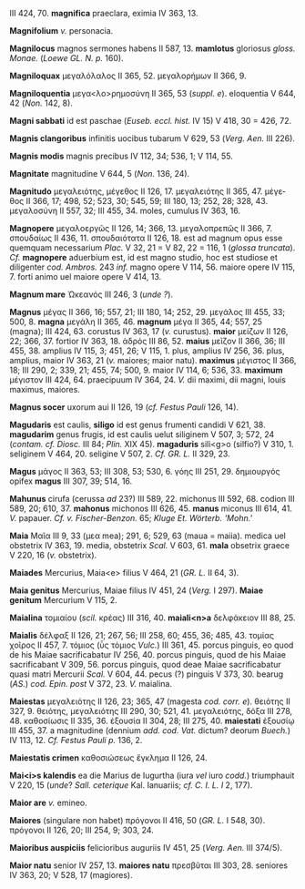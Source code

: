 III 424, 70. **magnifica** praeclara, eximia IV 363, 13.

**Magnifolium** *v.* personacia.

**Magnilocus** magnos sermones habens II 587, 13. **mamlotus** gloriosus
*gloss. Monae.* (*Loewe GL. N. p.* 160).

**Magniloquax** μεγαλόλαλος II 365, 52. μεγαλορήμων II 366, 9.

**Magniloquentia** μεγα\<λο\>ρημοσύνη II 365, 53 (*suppl. e*).
eloquentia V 644, 42 (*Non.* 142, 8).

**Magni sabbati** id est paschae (*Euseb. eccl. hist.* IV 15) V 418, 30
= 426, 72.

**Magnis clangoribus** infinitis uocibus tubarum V 629, 53 (*Verg.*
*Aen.* III 226).

**Magnis modis** magnis precibus IV 112, 34; 536, 1; V 114, 55.

**Magnitate** magnitudine V 644, 5 (*Non.* 136, 24).

**Magnitudo** μεγαλειότης, μέγεθος II 126, 17. μεγαλειότης II 365, 47.
μέγε­θος II 366, 17; 498, 52; 523, 30; 545, 59; III 180, 13; 252, 28;
328, 43. μεγαλοσύνη II 557, 32; III 455, 34. moles, cumulus IV 363, 16.

**Magnopere** μεγαλοεργῶς II 126, 14; 366, 13. μεγαλοπρεπῶς II 366, 7.
σπουδαίως II 436, 11. σπουδαιότατα II 126, 18. est ad magnum opus esse
quemquam necessarium *Plac.* V 32, 21 = V 82, 22 = 116, 1 (*glossa
truncata*). *Cf.* **magnopere** aduerbium est, id est magno studio, hoc
est studiose et diligenter *cod. Ambros.* 243 *inf.* magno opere V 114,
56. maiore opere IV 115, 7. forti animo uel maiore opere V 414, 13.

**Magnum mare** Ὠκεανός III 246, 3 (*unde ?*).

**Magnus** μέγας II 366, 16; 557, 21; III 180, 14; 252, 29. μεγάλος III
455, 33; 500, 8. **magna** μεγάλη II 365, 46. **magnum** μέγα II 365,
44; 557, 25 (magna); III 424, 63. corustus IV 363, 17 (*v.* curustus).
**maior** μείζων II 126, 22; 366, 37. fortior IV 363, 18. ἁδρός III 86,
52. **maius** μεῖζον II 366, 36; III 455, 38. amplius IV 115, 3; 451,
26; V 115, 1. plus, amplius IV 256, 36. plus, amplius, maior IV 363, 21
(*v.* maiores; maior natu). **maximus** μέγιστος II 366, 18; III 290, 2;
339, 21; 455, 74; 500, 9. maior IV 114, 6; 536, 33. **maximum** μέγιστον
III 424, 64. praecipuum IV 364, 24. *V.* dii maximi, dii magni, Iouis
maximus, maiores.

**Magnus socer** uxorum aui II 126, 19 (*cf. Festus Pauli* 126, 14).

**Magudaris** est caulis, **siligo** id est genus frumenti candidi V
621, 38. **magudarim** genus frugis, id est caulis uelut siliginem V
507, 3; 572, 24 (*contam. cf. Diosc.* III 84; *Plin.* XIX 45).
**magaduris** sili\<g\>o (silfio?) V 310, 1. seliginem V 464, 20.
seligine V 507, 2. *Cf. GR. L.* II 329, 23.

**Magus** μάγος II 363, 53; III 308, 53; 530, 6. γόης III 251, 29.
δημιουργός opifex **magus** III 307, 39; 514, 16.

**Mahunus** cirufa (cerussa *ad* 23?) III 589, 22. michonus III 592, 68.
codion III 589, 20; 610, 37. **mahonus** michonos III 626, 45. **manus**
miconus III 614, 41. *V.* papauer. *Cf. v. Fischer-Benzon.* 65; *Kluge
Et. Wörterb. 'Mohn.'*

**Maia** Μαῖα III 9, 33 (μεα mea); 291, 6; 529, 63 (maua = maiia).
medica uel obstetrix IV 363, 19. media, obstetrix *Scal.* V 603, 61.
**mala** obsetrix graece V 220, 16 (*v.* obstetrix).

**Maiades** Mercurius, Maia\<e\> filius V 464, 21 (*GR. L.* II 64, 3).

**Maia genitus** Mercurius, Maiae filius IV 451, 24 (*Verg.* I 297).
**Maiae genitum** Mercurium V 115, 2.

**Maialina** τομιαίου (*scil.* κρέας) III 316, 40. **maiali\<n\>a**
δελφάκειον III 88, 25.

**Maialis** δέλφαξ II 126, 21; 267, 56; III 258, 60; 455, 36; 485, 43.
τομίας χοῖρος II 457, 7. τόμιος (ὗς τόμιος *Vulc.*) III 361, 45. porcus
pinguis, eo quod de his Maiae sacrificabatur IV 256, 40. porcus pinguis,
quod de his Maiae sacrificabant V 309, 56. porcus pinguis, quod deae
Maiae sacrificabatur quasi matri Mercurii *Scal.* V 604, 44. pecus (?)
pinguis V 373, 30. bearug (*AS.*) *cod. Epin. post* V 372, 23. *V.*
maialina.

**Maiestas** μεγαλειότης II 126, 23; 365, 47 (magesta *cod. corr. e*).
θειότης II 327, 9. θειότης, μεγαλειότης III 290, 30; 521, 41.
μεγαλειότης, δόξα III 278, 48. καθοσίωσις II 335, 36. ἐξουσία II 304,
28; III 275, 40. **maiestati** ἐξουσίῳ III 455, 37. a magnitudine
(dennium *add. cod. Vat.* dictum? deorum *Buech.*) IV 113, 12. *Cf.
Festus Pauli p.* 136, 2.

**Maiestatis crimen** καθοσιώσεως ἔγκλημα II 126, 24.

**Mai\<i\>s kalendis** ea die Marius de Iugurtha (iura *vel* iuro
*codd.*) triumphauit V 220, 15 (*unde*? *Sall. ceterique* Kal.
Ianuariis; *cf. C. I. L. I* 2, 177).

**Maior are** *v.* emineo.

**Maiores** (singulare non habet) πρόγονοι II 416, 50 (*GR. L.* I 548,
30). πρόγονοι II 126, 20; III 254, 9; 303, 24.

**Maioribus auspiciis** felicioribus auguriis IV 451, 25 (*Verg. Aen.*
III 374/5).

**Maior natu** senior IV 257, 13. **ma­iores natu** πρεσβῦται III 303,
28. seniores IV 363, 20; V 528, 17 (magiores).
